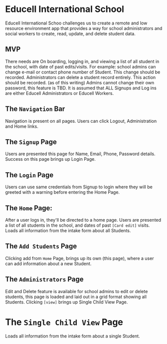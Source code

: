 # Educell International School

Educell International Schoo challenges us to create a remote and low resource environment app that provides a way for school administrators and social workers to create, read, update, and delete student data.


## MVP

There needs are On boarding, logging in, and viewing a list of all student in the school, with date of past edits/visits. For example: school admins can change e-mail or contact phone number of Student. This change should be recorded. Administrators can delete a student record entirely. This action should be recorded. (as of this writing) Admins cannot change their own password, this feature is TBD. It is assumed that ALL Signups and Log ins are either Educell Administrators or Educell Workers. 

## The `Navigation` Bar
Navigation is present on all pages. Users can click Logout, Administration and Home links.

## The `Signup` Page
Users are presented this page for Name, Email, Phone, Password details. Success on this page brings up Login Page.

## The `Login` Page
Users can use same credentials from Signup to login where they will be greeted with a warning before entering the Home Page.

## The `Home` Page: 
After a user logs in, they'll be directed to a home page.
Users are presented a list of all students in the school, and dates of past `[Card edit]` visits. Loads all information from the intake form about all Students.

 

## The `Add Students` Page

Clicking add from `Home` Page, brings up its own (this page), where a user can add information about a new Student.

## The `Administrators` Page

Edit and Delete feature is available for school admins to edit or delete students, this page is loaded and laid out in a grid format showing all Students. Clicking `[view]` brings up Single Child View Page.


# The `Single Child View` Page
Loads all information from the intake form about a single Student.
